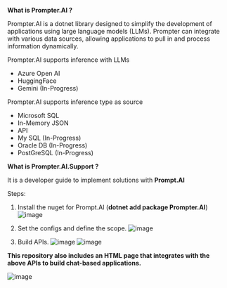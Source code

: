**What is Prompter.AI ?**

Prompter.AI is a dotnet library designed to simplify the development of applications using large language models (LLMs). Prompter can integrate with various data sources, allowing applications to pull in and process information dynamically.

Prompter.AI supports inference with LLMs
- Azure Open AI
- HuggingFace
- Gemini (In-Progress)

Prompter.AI supports inference type as source
- Microsoft SQL
- In-Memory JSON
- API
- My SQL (In-Progress)
- Oracle DB (In-Progress)
- PostGreSQL (In-Progress)

**What is Prompter.AI.Support ?**

It is a developer guide to implement solutions with **Prompt.AI**

Steps:
1. Install the nuget for Prompt.AI (**dotnet add package Prompter.AI**)
   ![image](https://github.com/user-attachments/assets/0c4f37ef-9cda-462d-bb8c-f5f9af3444a4)

3. Set the configs and define the scope.
   ![image](https://github.com/user-attachments/assets/cc525a20-e6fd-42ed-88d3-7f46969a1702)

4. Build APIs.
![image](https://github.com/user-attachments/assets/cd68eb55-de3f-4859-83bf-c772c94e1423)
![image](https://github.com/user-attachments/assets/9f6315d5-0f53-4558-849c-eb1593961edf)


**This repository also includes an HTML page that integrates with the above APIs to build chat-based applications.**

![image](https://github.com/user-attachments/assets/547f3012-38f2-40a7-9cff-a23c87dc33cf)

